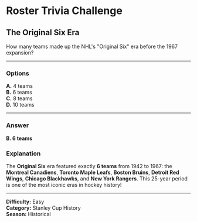 # Roster Trivia Challenge

## The Original Six Era

How many teams made up the NHL's "Original Six" era before the 1967 expansion?

---

### Options

**A.** 4 teams  
**B.** 6 teams  
**C.** 8 teams  
**D.** 10 teams

---

### Answer

**B. 6 teams**

### Explanation

The **Original Six** era featured exactly **6 teams** from 1942 to 1967: the **Montreal Canadiens**, **Toronto Maple Leafs**, **Boston Bruins**, **Detroit Red Wings**, **Chicago Blackhawks**, and **New York Rangers**. This 25-year period is one of the most iconic eras in hockey history!

---

**Difficulty:** Easy  
**Category:** Stanley Cup History  
**Season:** Historical
